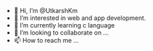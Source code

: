 - 👋 Hi, I’m @UtkarshKm
- 👀 I’m interested in web and app development.
- 🌱 I’m currently learning c language
- 💞️ I’m looking to collaborate on ...
- 📫 How to reach me ...

<!---
UtkarshKm/UtkarshKm is a ✨ special ✨ repository because its `README.md` (this file) appears on your GitHub profile.
You can click the Preview link to take a look at your changes.
--->
